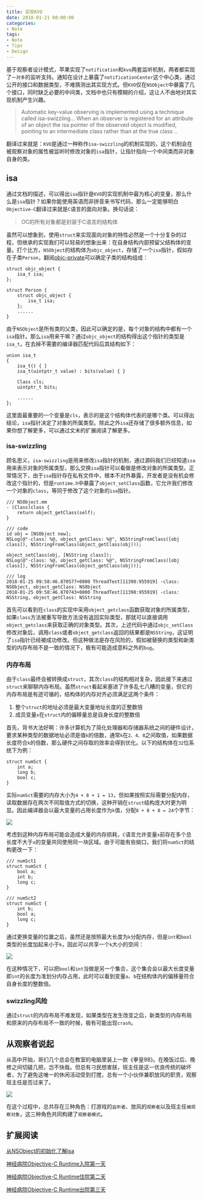 ```yaml
---
title: 实现KVO
date: 2018-01-21 08:00:00
categories:
- Note
tags:
- Note
- Tips
- Design
---
```


基于观察者设计模式，苹果实现了`notification`和`kvo`两套监听机制，两者都实现了`一对多`的监听支持。通知在设计上暴露了`notificationCenter`这个中心类，通过公开的接口和数据类型，不难猜测出其实现方式。但`KVO`仅在`NSObject`中暴露了几个接口，同时缺乏必要的中间类，文档中也只有模糊的介绍，这让人不由地对其实现机制产生兴趣。

> Automatic key-value observing is implemented using a technique called isa-swizzling... When an observer is registered for an attribute of an object the isa pointer of the observed object is modified, pointing to an intermediate class rather than at the true class ..

翻译过来就是：`KVO`是通过一种称作`isa-swizzling`的机制实现的，这个机制会在被观察对象的属性被监听时修改对象的`isa`指针，让指针指向一个中间类而非对象自身的类。

## isa
通过文档的描述，可以得出`isa`指针是`KVO`的实现机制中最为核心的变量，那么什么是`isa`指针？如果你能使用英语而非拼音来书写代码，那么一定能够明白`Objective-C`翻译过来就是`C`语言的面向对象。换句话说：

> OC的所有对象都是封装于C语言的结构体

虽然可以想象到，使用`struct`来实现面向对象的特性必然是一个十分复杂的过程，但继承的实现我们可以轻易的想象出来：在自身结构内部预留父结构体的变量。打个比方，`NSObject`的结构体为`objc_object`，存储了一个`isa`指针，假如存在子类`Person`，翻阅[objc-private](https://opensource.apple.com/source/objc4/objc4-646/runtime/objc-private.h.auto.html)可以确定子类的结构组成：

    struct objc_object {
        isa_t isa;
    };
    
    struct Person {
        struct objc_object {
            isa_t isa;
        };
        ......
    }
    
由于`NSObject`是所有类的父类，因此可以确定的是，每个对象的结构中都有一个`isa`指针。那么`isa`用来干嘛？通过`objc_object`的结构得出这个指针的类型是`isa_t`，在去掉不需要的编译器匹配代码后其结构如下：

    union isa_t 
    {
        isa_t() { }
        isa_t(uintptr_t value) : bits(value) { }
    
        Class cls;
        uintptr_t bits;
        
        ......
    };
    
这里面最重要的一个变量是`cls`，表示的是这个结构体代表的是哪个类。可以得出结论，`isa`指针决定了对象的所属类型。除此之外`isa`还存储了很多额外信息，如果你想了解更多，可以通过文末的扩展阅读了解更多。

### isa-swizzling
顾名思义，`isa-swizzling`是用来修改`isa`指针的机制，通过源码我们已经知道`isa`用来表示对象的所属类型，那么交换`isa`指针可以看做是修改对象的所属类型。正常情况下，由于`isa`指针存在私有文件中，根本不对外暴露，开发者是没有机会修改这个指针的，但是`runtime.h`中暴露了`object_setClass`函数，它允许我们修改一个对象的`class`，等同于修改了这个对象的`isa`指针。

    /// NSObject.mm
    - (Class)class {
        return object_getClass(self);
    }

    /// code
    id obj = [NSObject new];
    NSLog(@"-class: %@, object_getClass: %@", NSStringFromClass([obj class]), NSStringFromClass(object_getClass(obj)));
    
    object_setClass(obj, [NSString class]);
    NSLog(@"-class: %@, object_getClass: %@", NSStringFromClass([obj class]), NSStringFromClass(object_getClass(obj)));
    
    /// log
    2018-01-25 09:58:46.870577+0800 ThreadTest[11398:955919] -class: NSObject, object_getClass: NSObject
    2018-01-25 09:58:46.870743+0800 ThreadTest[11398:955919] -class: NSString, object_getClass: NSString
    
首先可以看到在`class`的实现中采用`object_getclass`函数获取对象的所属类型，如果`class`方法被重写导致方法没有返回实际类型，那就可以直接调用`object_getclass`来获取正确的对象类型。其次，上述代码中通过`objc_setClass`修改对象后，调用`class`或者`object_getclass`返回的结果都是`NSString`，这证明了`isa`指针已经被成功修改。但这种做法是存在风险的，假如被替换的类型和新类型的内存布局不是一致的情况下，极有可能造成意料之外的`bug`。

### 内存布局
由于`class`最终会被转换成`struct`，其次`class`的结构相对复杂，因此接下来通过`struct`来聊聊内存布局。虽然`struct`看起来塞进了许多乱七八糟的变量，但它的内存布局是有迹可循的，结构体的内存对齐必须满足这两个条件：

1. 整个`struct`的地址必须是最大变量地址长度的正整数倍
2. 成员变量`x`在`struct`内的偏移量总是自身长度的整数倍

首先，背书大法好啊：许多计算机为了简化处理器和存储器系统之间的硬件设计，要求某种类型的数据地址必须是值`k`的倍数，通常`k`在`2、4、8`之间取值，如果数据长度符合`k`的倍数，那么硬件之间存取的效率会得到优化。以下的结构体在`32`位系统下为例：

    struct numSct {
        int a;
        long b;
        bool c;
    }
    
实际`numSct`需要的内存大小为`4 + 8 + 1 = 13`，但如果按照实际需要分配内存，读取数据存在两次不同取值方式的切换，这种开销在`struct`结构庞大时更为明显。因此编译器会以最大变量的占用长度作为`k`值，分配`8 + 8 + 8 = 24`个字节：

![](http://p0zs066q3.bkt.clouddn.com/2018012803.jpg)

考虑到这种内存布局可能会造成大量的内存损耗，`C`语言允许变量`x`前存在多个总长度不大于`x`的变量共同使用同一块区域。由于可能有些拗口，我们将`numSct`的结构更改一下：

    /// numSct1
    struct numSct {
        bool a;
        int b;
        long c;
    }
    
    /// numSct2
    struct numSct {
        int b;
        bool a;
        long c;
    }
    
通过更换变量的位置之后，虽然还是按照最大长度为`k`分配内存，但是`int`和`bool`类型的长度加起来小于`k`，因此可以共享一个`k`大小的空间：

![](http://p0zs066q3.bkt.clouddn.com/2018012802.jpg)

在这种情况下，可以把`bool`和`int`当做是另一个集合，这个集合会以最大长度变量即`int`的长度为准划分内存占用，此时可以看到变量`a`、`b`在结构体内的偏移量符合自身长度的整数倍。

### swizzling风险
通过`struct`的内存布局不难发现，如果类型在发生改变之后，新类型的内存布局和原来的内存布局不一致的时候，极有可能出现`crash`。

## 从观察者说起
从高中开始，哥们几个总会在教室的电脑里装上一款《拳皇98》。在晚饭过后、晚修之间切磋几把，岂不快哉。但总有刁民想害朕，班主任是这一优良传统的破坏者，为了避免这唯一的休闲活动受到打搅，总有一个小伙伴兼职放风的职责，观察班主任是否过来了。

![](http://p0zs066q3.bkt.clouddn.com/2018012801.png)

在这个过程中，总共存在三种角色：打游戏的`监听者`、放风的`观察者`以及班主任`被观察对象`，这三种角色共同构建了`观察者模式`。


## 扩展阅读
[从NSObject的初始化了解isa](https://draveness.me/isa)

[神经病院Objective-C Runtime入院第一天](https://halfrost.com/objc_runtime_isa_class/)

[神经病院Objective-C Runtime住院第二天](https://halfrost.com/objc_runtime_objc_msgsend/)

[神经病院Objective-C Runtime出院第三天](https://halfrost.com/how_to_use_runtime/)


